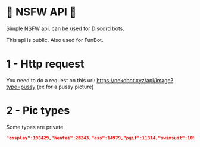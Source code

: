 # 🔞 NSFW API 🔞
Simple NSFW api, can be used for Discord bots. 

This api is public. Also used for FunBot.

# 1 - Http request 

You need to do a request on this url:
https://nekobot.xyz/api/image?type=pussy
(ex for a pussy picture) 

# 2 - Pic types

Some types are private. 
```JSON
"cosplay":190429,"hentai":28243,"ass":14979,"pgif":11314,"swimsuit":10536,"thigh":8984,"hass":8038,"boobs":5783,"hboobs":5590,"pussy":4248,"paizuri":3884,"pantsu":1730,"lewdneko":1679,"feet":1664,"hyuri":1646,"hthigh":1635,"hmidriff":1626,"anal":1600,"nakadashi":1390,"blowjob":1040,"gonewild":944,"hkitsune":854,"tentacle":769,"4k":752,"kanna":483,"hentai_anal":424,"food":335,"neko":258,"holo":216,"pee":207,"kemonomimi":171,"coffee":97,"yaoi":47,"futa":3,"gah":1}}
```
